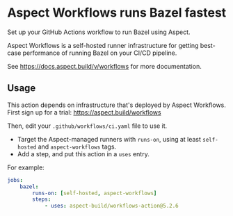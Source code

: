 # Aspect Workflows runs Bazel fastest

Set up your GitHub Actions workflow to run Bazel using Aspect.

Aspect Workflows is a self-hosted runner infrastructure for
getting best-case performance of running Bazel on your CI/CD pipeline.

See https://docs.aspect.build/v/workflows for more documentation.

## Usage

This action depends on infrastructure that's deployed by Aspect Workflows.
First sign up for a trial: <https://aspect.build/workflows>

Then, edit your `.github/workflows/ci.yaml` file to use it.

-   Target the Aspect-managed runners with `runs-on`, using at least `self-hosted` and `aspect-workflows` tags.
-   Add a step, and put this action in a `uses` entry.

For example:

```yaml
jobs:
    bazel:
        runs-on: [self-hosted, aspect-workflows]
        steps:
            - uses: aspect-build/workflows-action@5.2.6
```
